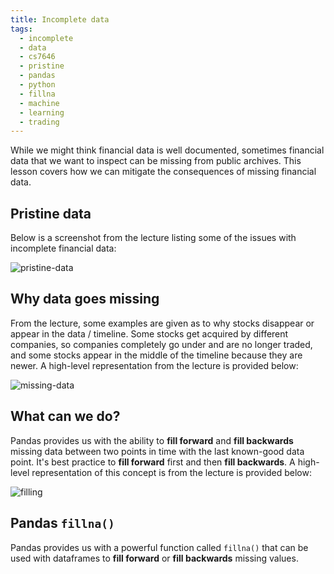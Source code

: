 ```yaml
---
title: Incomplete data
tags:
  - incomplete
  - data
  - cs7646
  - pristine
  - pandas
  - python
  - fillna
  - machine
  - learning
  - trading
---
```


While we might think financial data is well documented, sometimes financial data
that we want to inspect can be missing from public archives. This lesson covers
how we can mitigate the consequences of missing financial data.

## Pristine data

Below is a screenshot from the lecture listing some of the issues with
incomplete financial data:

![pristine-data](pristine-data.png)

## Why data goes missing

From the lecture, some examples are given as to why stocks disappear or appear
in the data / timeline. Some stocks get acquired by different companies, so
companies completely go under and are no longer traded, and some stocks appear
in the middle of the timeline because they are newer. A high-level
representation from the lecture is provided below:

![missing-data](missing-data.png)

## What can we do?

Pandas provides us with the ability to **fill forward** and **fill backwards**
missing data between two points in time with the last known-good data point.
It's best practice to **fill forward** first and then **fill backwards**. A
high-level representation of this concept is from the lecture is provided below:

![filling](filling.png)

## Pandas `fillna()`

Pandas provides us with a powerful function called `fillna()` that can be used
with dataframes to **fill forward** or **fill backwards** missing values.

